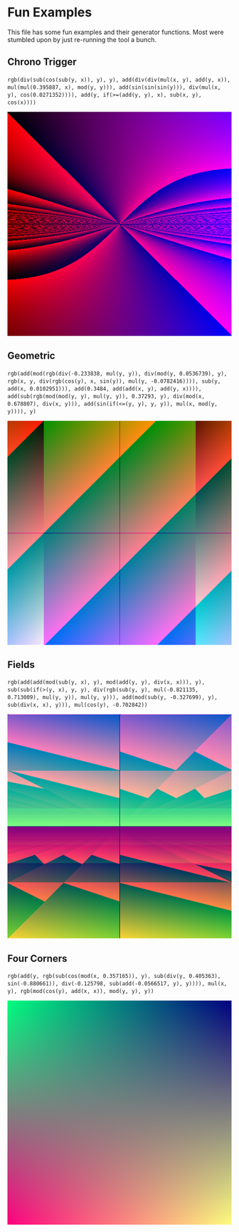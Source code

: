 # Fun Examples
This file has some fun examples and their generator functions. Most were stumbled
upon by just re-running the tool a bunch.

## Chrono Trigger
`rgb(div(sub(cos(sub(y, x)), y), y), add(div(div(mul(x, y), add(y, x)), mul(mul(0.395887, x), mod(y, y))), add(sin(sin(sin(y))), div(mul(x, y), cos(0.0271352)))), add(y, if(>=(add(y, y), x), sub(x, y), cos(x))))`
<center><img alt="image resembling Chrono Trigger's time travel effect" src="examples/chrono_trigger.png"></center>

## Geometric
`rgb(add(mod(rgb(div(-0.233838, mul(y, y)), div(mod(y, 0.0536739), y), rgb(x, y, div(rgb(cos(y), x, sin(y)), mul(y, -0.0782416)))), sub(y, add(x, 0.0102951))), add(0.3484, add(add(x, y), add(y, x)))), add(sub(rgb(mod(mod(y, y), mul(y, y)), 0.37293, y), div(mod(x, 0.678807), div(x, y))), add(sin(if(<=(y, y), y, y)), mul(x, mod(y, y)))), y)`
<center><img alt="image composed of satisfying geometric shapes" src="examples/geometric.png"></center>

## Fields
`rgb(add(add(mod(sub(y, x), y), mod(add(y, y), div(x, x))), y), sub(sub(if(>(y, x), y, y), div(rgb(sub(y, y), mul(-0.821135, 0.713009), mul(y, y)), mul(y, y))), add(mod(sub(y, -0.327699), y), sub(div(x, x), y))), mul(cos(y), -0.702842))`
<center><img alt="image resembling sprawling triangular fields" src="examples/fields.png"></center>

## Four Corners
`rgb(add(y, rgb(sub(cos(mod(x, 0.357165)), y), sub(div(y, 0.405363), sin(-0.880661)), div(-0.125798, sub(add(-0.0566517, y), y)))), mul(x, y), rgb(mod(cos(y), add(x, x)), mod(y, y), y))`
<center><img alt="image of a four-corner gradient" src="examples/four_corners.png"></center>
